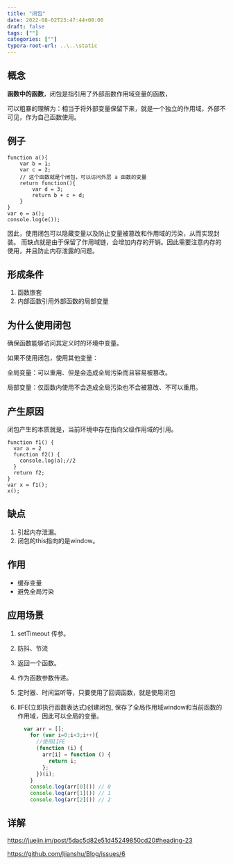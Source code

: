 ```yaml
---
title: "闭包"
date: 2022-08-02T23:47:44+08:00
draft: false
tags: [""]
categories: [""]
typora-root-url: ..\..\static
---
```


## 概念

**函数中的函数**，闭包是指引用了外部函数作用域变量的函数，

可以粗暴的理解为：相当于将外部变量保留下来，就是一个独立的作用域，外部不可见，作为自己函数使用。

## 例子

```
function a(){
	var b = 1;
	var c = 2;
	// 这个函数就是个闭包，可以访问外层 a 函数的变量
	return function(){
		var d = 3;
		return b + c + d;
	}
}
var e = a();
console.log(e());
```

因此，使用闭包可以隐藏变量以及防止变量被篡改和作用域的污染，从而实现封装。
而缺点就是由于保留了作用域链，会增加内存的开销。因此需要注意内存的使用，并且防止内存泄露的问题。

## 形成条件

1. 函数嵌套
2. 内部函数引用外部函数的局部变量

## 为什么使用闭包

确保函数能够访问其定义时的环境中变量。

如果不使用闭包，使用其他变量：

全局变量：可以重用、但是会造成全局污染而且容易被篡改。

局部变量：仅函数内使用不会造成全局污染也不会被篡改、不可以重用。

## 产生原因

闭包产生的本质就是，当前环境中存在指向父级作用域的引用。

```
function f1() {
  var a = 2
  function f2() {
    console.log(a);//2
  } 
  return f2;
}
var x = f1();
x();
```
## 缺点

1. 引起内存泄漏。
2. 闭包的this指向的是window。


## 作用
- 缓存变量
- 避免全局污染

## 应用场景

1. setTimeout 传参。

2. 防抖、节流

3. 返回一个函数。

4. 作为函数参数传递。

5. 定时器、时间监听等，只要使用了回调函数，就是使用闭包

6. IIFE(立即执行函数表达式)创建闭包, 保存了全局作用域window和当前函数的作用域，因此可以全局的变量。

   ```javascript
     var arr = [];
       for (var i=0;i<3;i++){
         //使用IIFE
         (function (i) {
           arr[i] = function () {
             return i;
           };
         })(i);
       }
       console.log(arr[0]()) // 0
       console.log(arr[1]()) // 1
       console.log(arr[2]()) // 2
   ```

   



## 详解

https://juejin.im/post/5dac5d82e51d45249850cd20#heading-23

https://github.com/ljianshu/Blog/issues/6